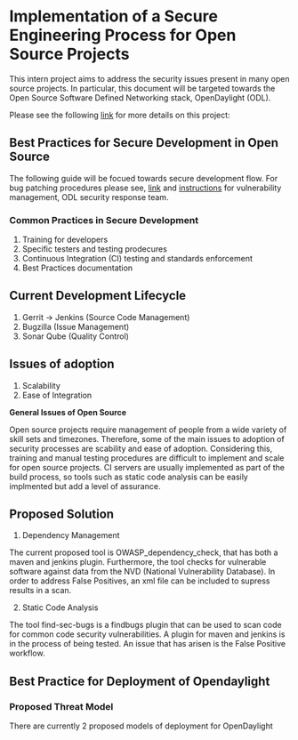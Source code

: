 # Implementation of a Secure Engineering Process for Open Source Projects

This intern project aims to address the security issues present in many open source projects. In particular, this document will be targeted towards the Open Source Software Defined Networking stack, OpenDaylight (ODL). 

Please see the following [link](https://wiki.opendaylight.org/view/InternProjects:Main#Implement_a_secure_engineering_process_for_OpenDaylight) for more details on this project: 

## Best Practices for Secure Development in Open Source

The following guide will be focued towards secure development flow. For bug patching procedures please see, [link](https://wiki.opendaylight.org/view/Life_Cycle_of_a_Bug) and [instructions](https://wiki.opendaylight.org/view/TSC:Vulnerability_Management) for vulnerability management, ODL security response team.

### Common Practices in Secure Development
1. Training for developers
2. Specific testers and testing prodecures
3. Continuous Integration (CI) testing and standards enforcement
4. Best Practices documentation

## Current Development Lifecycle
1. Gerrit -> Jenkins  (Source Code Management)
2. Bugzilla           (Issue Management)
3. Sonar Qube         (Quality Control)

## Issues of adoption
1. Scalability
2. Ease of Integration

__General Issues of Open Source__

Open source projects require management of people from a wide variety of skill sets and timezones. Therefore, some of the main issues to adoption of security processes are scability and ease of adoption. Considering this, training and manual testing procedures are difficult to implement and scale for open source projects. CI servers are usually implemented as part of the build process, so tools such as static code analysis can be easily implmented but add a level of assurance. 

## Proposed Solution
1. Dependency Management
    
    

  The current proposed tool is OWASP_dependency_check, that has both a maven and jenkins plugin. Furthermore, the tool checks for vulnerable software against data from the NVD (National Vulnerability Database). In order to address False Positives, an xml file can be included to supress results in a scan. 

2. Static Code Analysis
    
  The tool find-sec-bugs is a findbugs plugin that can be used to scan code for common code security vulnerabilities. A plugin for maven and jenkins is in the process of being tested. An issue that has arisen is the False Positive workflow. 


## Best Practice for Deployment of Opendaylight

### Proposed Threat Model
There are currently 2 proposed models of deployment for OpenDaylight
